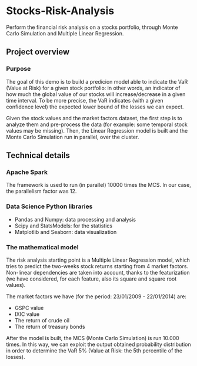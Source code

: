 # Stocks-Risk-Analysis
Perform the financial risk analysis on a stocks portfolio, through Monte Carlo Simulation and Multiple Linear Regression.

## Project overview
### Purpose
The goal of this demo is to build a predicion model able to indicate the VaR (Value at Risk) for a given stock portfolio: in other words, an indicator of how much the global value of our stocks will increase/decrease in a given time interval. To be more precise, the VaR indicates (with a given confidence level) the expected lower bound of the losses we can expect.

Given the stock values and the market factors dataset, the first step is to analyze them and pre-process the data (for example: some temporal stock values may be missing). Then, the Linear Regression model is built and the Monte Carlo Simulation run in parallel, over the cluster.

## Technical details
### Apache Spark
The framework is used to run (in parallel) 10000 times the MCS. In our case, the parallelism factor was 12.

### Data Science Python libraries
- Pandas and Numpy: data processing and analysis
- Scipy and StatsModels: for the statistics
- Matplotlib and Seaborn: data visualization

### The mathematical model
The risk analysis starting point is a Multiple Linear Regression model, which tries to predict the two-weeks stock returns starting from 4 market factors. Non-linear dependencies are taken into account, thanks to the featurization (we have considered, for each feature, also its square and square root values).

The market factors we have (for the period: 23/01/2009 - 22/01/2014) are:
- GSPC value
- IXIC value
- The return of crude oil
- The return of treasury bonds

After the model is built, the MCS (Monte Carlo Simulation) is run 10.000 times. In this way, we can exploit the output obtained probability distribution in order to determine the VaR 5% (Value at Risk: the 5th percentile of the losses).
